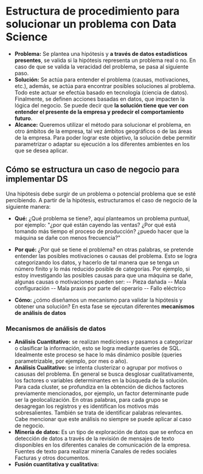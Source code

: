 # Estructura de procedimiento para solucionar un problema con Data Science

 - **Problema:** Se plantea una hipótesis y **a través de datos estadísticos presentes**, se valida si la hipótesis representa un problema real o no. En caso de que se valida la veracidad del problema, se pasa al siguiente paso.
 - **Solución:** Se actúa para entender el problema (causas, motivaciones, etc.), además, se actúa para encontrar posibles soluciones al problema. Todo este actuar se efectúa basado en tecnología (ciencia de datos). Finalmente, se definen acciones basadas en datos, que impacten la lógica del negocio. Se puede decir que **la solución tiene que ver con entender el presente de la empresa y predecir el comportamiento futuro**.
 - **Alcance:** Queremos utilizar el método para solucionar el problema, en otro ámbitos de la empresa, tal vez ámbitos geográficos o de las áreas de la empresa. Para poder lograr este objetivo, la solución debe permitir parametrizar o adaptar su ejecución a los diferentes ambientes en los que se desea aplicar.
## Cómo se estructura un caso de negocio para implementar DS

Una hipótesis debe surgir de un problema o potencial problema que se esté percibiendo. A partir de la hipótesis, estructuramos el caso de negocio de la siguiente manera:

 - **Qué:** ¿Qué problema se tiene?, aquí planteamos un problema puntual, por ejemplo: "¿por qué están cayendo las ventas? ¿Por qué está tomando más tiempo el proceso de producción? ¿puedo hacer que la máquina se dañe con menos frecuencia?"
 
 - **Por qué:** ¿Por qué se tiene el problema? en otras palabras, se pretende entender las posibles motivaciones o causas del problema. Esto se logra categorizando los datos, y hacerlo de tal manera que se tenga un número finito y lo más reducido posible de categorías. Por ejemplo, si estoy investigando las posibles causas para que una máquina se dañe, algunas causas o motivaciones pueden ser:
 -- Pieza dañada
 -- Mala configuración
 -- Mala praxis por parte del operario
 -- Fallo eléctrico
 
 - **Cómo:** ¿cómo diseñamos un mecanismo para validar la hipótesis y obtener una solución? En esta fase se ejecutan diferentes **mecanismos de análisis de datos**

### Mecanismos de análisis de datos

 - **Análisis Cuantitativo:** se realizan mediciones y pasamos a categorizar o clasificar la información, esto se logra mediante queries de SQL. Idealmente este proceso se hace lo más dinámico posible (queries parametrizable, por ejemplo, por mes o año).
 - **Análisis Cualitativo:** se intenta clusterizar o agrupar por motivos o casusas del problema. En general se busca desglosar cualitativamente, los factores o variables determinantes en la búsqueda de la solución. Para cada cluster, se profundiza en la obtención de dichos factores previamente mencionados, por ejemplo, un factor determinante pude ser la geolocalización. En otras palabras, para cada grupo se desagregan los registros y es identifican los motivos más sobresalientes. También se trata de identificar palabras relevantes. Cabe mencionar que este análisis no siempre se puede aplicar al caso de negocio.
 - **Minería de datos:** Es un tipo de exploración de datos que se enfoca en detección de datos a través de la revisión de mensajes de texto disponibles en los diferentes canales de comunicación de la empresa. Fuentes de texto para realizar minería Canales de redes sociales Facturas y otros documentos.
 - **Fusión cuantitativa y cualitativa:** 

<!--stackedit_data:
eyJoaXN0b3J5IjpbNDQ5MjAxNzQwLC0xNTUwMTE4MTk3LC0xND
k2MTI5MzM0LC0xNjU3MjQ3MzI3LDEwMDE0MzcxNiw2NDkwMTkw
MjQsOTI1NzM4NDQ4LDE3NzA2ODIwMDAsNzY1NTQ4Njg2XX0=
-->
